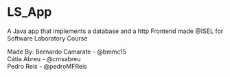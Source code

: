 # LS_App
A Java app that implements a database and a http Frontend made @ISEL for Software Laboratory Course

Made By:
Bernardo Camarate - @bmmc15  
Cátia Abreu - @cmsabreu  
Pedro Reis - @pedroMFReis

